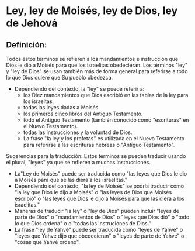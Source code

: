 # Ley, ley de Moisés, ley de Dios, ley de Jehová

## Definición: 

Todos éstos términos se refieren a los mandamientos e instrucción que Dios le dió a Moisés para que los israelitas obedecieran. Los términos "ley" y "ley de Dios" se usan también más de forma general para referirse a todo lo que Dios quiere que Su pueblo obedezca.

* Dependiendo del contexto, la "ley" se puede referir a:
  * los Diez mandamientos que Dios escribió en las tablas de la ley para los israeltas,
  * todas las leyes dadas a Moisés
  * los primeros cinco libros del Antiguo Testamento.
  * todo el Antiguo Testamento (también conocido como "escrituras" en el Nuevo Testamento).
  * todas las instrucciones y la voluntad de Dios.
  * La frase "la ley y los profetas" es utilizada en el Nuevo Testamento para referirse a las escrituras hebreas o "Antiguo Testamento".

Sugerencias para la traducción:
 Estos términos se pueden traducir usando el plural, "leyes" ya que se refieren a muchas instrucciones.

* La"Ley de Moisés" puede ser traducida como "las leyes que Dios le dio a Moisés para que se las diera a los israelitas."
* Dependiendo del contexto, "la ley de Moisés" se podría traducir como "la ley que Dios le dijo a Moisés" o "las leyes de Dios que Moisés escribió" o "las leyes que Dios le dijo a Moisés para que las diera a los israelitas."
* Maneras de traducir "la ley" o "ley de Dios" pueden incluir "leyes de parte de Dios" o "mandamientos de Dios" o "leyes que Dios dió" o "todo lo que Dios ordena" o  o "todas las instruciones de Dios."
* La frase "ley de Yahvé" puede ser traducida como "leyes de Yahvé" o "leyes que Yahvé dijo que obedecieran" o "leyes de parte de Yahvé" o "cosas que Yahvé ordenó".

